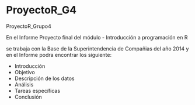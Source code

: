 # ProyectoR_G4

ProyectoR_Grupo4

En el Informe Proyecto final del módulo - Introducción a programación en R

se trabaja con la Base de la Superintendencia de Compañias del año 2014 y en el Informe podra encontrar los siguiente:

-   Introducción
-   Objetivo
-   Descripción de los datos
-   Análisis
-   Tareas específicas
-   Conclusión
